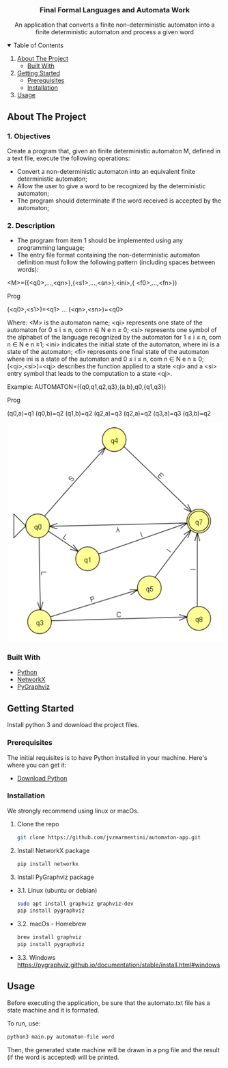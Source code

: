 <br />
<p align="center">

  <h3 align="center">Final Formal Languages and Automata Work</h3>

  <p align="center">
    An application that converts a finite non-deterministic automaton into a finite deterministic automaton and process a given word
  </p>
</p>

<details open="open">
  <summary>Table of Contents</summary>
  <ol>
    <li>
      <a href="#about-the-project">About The Project</a>
      <ul>
        <li><a href="#built-with">Built With</a></li>
      </ul>
    </li>
    <li>
      <a href="#getting-started">Getting Started</a>
      <ul>
        <li><a href="#prerequisites">Prerequisites</a></li>
        <li><a href="#installation">Installation</a></li>
      </ul>
    </li>
    <li><a href="#usage">Usage</a></li>
  </ol>
</details>



<!-- ABOUT THE PROJECT -->
## About The Project

### 1. Objectives

Create a program that, given an finite deterministic automaton M, defined in a text file, execute the following operations:

- Convert a non-deterministic automaton into an equivalent finite deterministic  automaton;
- Allow the user to give a word to be recognized by the deterministic automaton;
- The program should determinate if the word received is accepted by the automaton;

### 2. Description

- The program from item 1 should be implemented using any programming language;
- The entry file format containing the non-deterministic automaton definition must follow the following pattern (including spaces between words):

\<M>=({\<q0>,...,\<qn>},{\<s1>,...,\<sn>},\<ini>,{ \<f0>,...,\<fn>})

Prog

(\<q0>,\<s1>)=\<q1>
...
(\<qn>,\<sn>)=\<q0>

Where:
\<M> is the automaton name;
\<qi> represents one state of the automaton for 0 ≤ i ≤ n, com n ∈ N e n ≥ 0;
\<si> represents one symbol of the alphabet of the language recognized by the automaton for 1 ≤ i ≤ n, com n ∈ N e n ≥1;
\<ini> indicates the initial state of the automaton, where ini is a state of the automaton;
\<fi> represents one final state of the automaton where ini is a state of the automaton and 0 ≤ i ≤ n, com n ∈ N e n ≥ 0;
(\<qi>,\<si>)=\<qj> describes the function applied to a state \<qi> and a \<si> entry symbol that leads to the computation to a state \<qj>.

Example:
AUTOMATON=({q0,q1,q2,q3},{a,b},q0,{q1,q3})

Prog

(q0,a)=q1
(q0,b)=q2
(q1,b)=q2
(q2,a)=q3
(q2,a)=q2
(q3,a)=q3
(q3,b)=q2

![alt text](https://github.com/jvzmarmentini/automaton-app/blob/main/aut.png?raw=true)

### Built With

- [Python](https://www.python.org/)
- [NetworkX](https://networkx.org/)
- [PyGraphviz](https://pygraphviz.github.io/)

## Getting Started

Install python 3 and download the project files.

### Prerequisites

The initial requisites is to have Python installed in your machine. Here's where you can get it:

- [Download Python](https://www.python.org/downloads/)

### Installation

We strongly recommend using linux or macOs.

1. Clone the repo

   ```sh
   git clone https://github.com/jvzmarmentini/automaton-app.git
   ```

2. Install NetworkX package

   ```sh
   pip install networkx
   ```

3. Install PyGraphviz package

- 3.1. Linux (ubuntu or debian)

   ```sh
   sudo apt install graphviz graphviz-dev
   pip install pygraphviz
   ```

- 3.2. macOs - Homebrew

   ```sh
   brew install graphviz
   pip install pygraphviz
   ```

- 3.3. Windows
   <https://pygraphviz.github.io/documentation/stable/install.html#windows>

## Usage

Before executing the application, be sure that the automato.txt file has a state machine and it is formated.

To run, use:

```sh
python3 main.py automaton-file word
```

Then, the generated state machine will be drawn in a png file and the result (if the word is accepted) will be printed.

<!-- MARKDOWN LINKS & IMAGES -->
<!-- https://www.markdownguide.org/basic-syntax/#reference-style-links -->
<!-- [contributors-shield]: https://img.shields.io/github/contributors/othneildrew/Best-README-Template.svg?style=for-the-badge
[contributors-url]: https://github.com/othneildrew/Best-README-Template/graphs/contributors
[forks-shield]: https://img.shields.io/github/forks/othneildrew/Best-README-Template.svg?style=for-the-badge
[forks-url]: https://github.com/othneildrew/Best-README-Template/network/members
[stars-shield]: https://img.shields.io/github/stars/othneildrew/Best-README-Template.svg?style=for-the-badge
[stars-url]: https://github.com/othneildrew/Best-README-Template/stargazers
[issues-shield]: https://img.shields.io/github/issues/othneildrew/Best-README-Template.svg?style=for-the-badge
[issues-url]: https://github.com/othneildrew/Best-README-Template/issues
[license-shield]: https://img.shields.io/github/license/othneildrew/Best-README-Template.svg?style=for-the-badge
[license-url]: https://github.com/othneildrew/Best-README-Template/blob/master/LICENSE.txt
[linkedin-shield]: https://img.shields.io/badge/-LinkedIn-black.svg?style=for-the-badge&logo=linkedin&colorB=555
[linkedin-url]: https://linkedin.com/in/othneildrew
[product-screenshot]: images/screenshot.png -->
